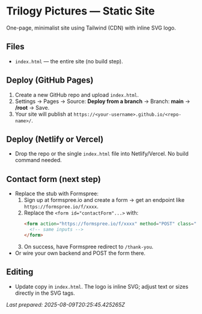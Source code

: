 # Trilogy Pictures — Static Site

One-page, minimalist site using Tailwind (CDN) with inline SVG logo.

## Files
- `index.html` — the entire site (no build step).

## Deploy (GitHub Pages)
1. Create a new GitHub repo and upload `index.html`.
2. Settings → Pages → Source: **Deploy from a branch** → Branch: **main** → **/root** → Save.
3. Your site will publish at `https://<your-username>.github.io/<repo-name>/`.

## Deploy (Netlify or Vercel)
- Drop the repo or the single `index.html` file into Netlify/Vercel. No build command needed.

## Contact form (next step)
- Replace the stub with Formspree:
  1. Sign up at formspree.io and create a form → get an endpoint like `https://formspree.io/f/xxxx`.
  2. Replace the `<form id="contactForm"...>` with:
     ```html
     <form action="https://formspree.io/f/xxxx" method="POST" class="grid gap-4 max-w-xl">
       <!-- same inputs -->
     </form>
     ```
  3. On success, have Formspree redirect to `/thank-you`.
- Or wire your own backend and POST the form there.

## Editing
- Update copy in `index.html`. The logo is inline SVG; adjust text or sizes directly in the SVG tags.

_Last prepared: 2025-08-09T20:25:45.425265Z_

